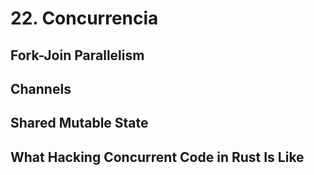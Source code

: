 # 22. Concurrencia

## Fork-Join Parallelism

## Channels

## Shared Mutable State

## What Hacking Concurrent Code in Rust Is Like
